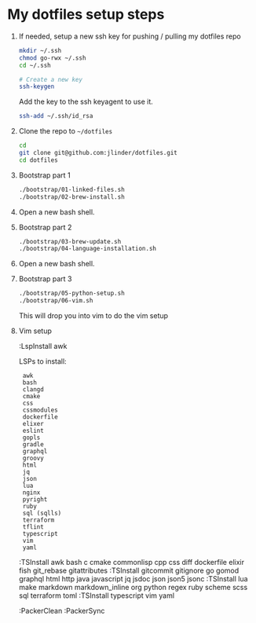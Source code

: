 
My dotfiles setup steps
=======================

1. If needed, setup a new ssh key for pushing / pulling my dotfiles repo

    ```bash
    mkdir ~/.ssh
    chmod go-rwx ~/.ssh
    cd ~/.ssh

    # Create a new key
    ssh-keygen
    ```

    Add the key to the ssh keyagent to use it.

    ```bash
    ssh-add ~/.ssh/id_rsa
    ```

1. Clone the repo to `~/dotfiles`

    ```bash
    cd
    git clone git@github.com:jlinder/dotfiles.git
    cd dotfiles
    ```

1. Bootstrap part 1

    ```bash
    ./bootstrap/01-linked-files.sh
    ./bootstrap/02-brew-install.sh
    ```

1. Open a new bash shell.

1. Bootstrap part 2

    ```bash
    ./bootstrap/03-brew-update.sh
    ./bootstrap/04-language-installation.sh
    ```

1. Open a new bash shell.

1. Bootstrap part 3

    ```bash
    ./bootstrap/05-python-setup.sh
    ./bootstrap/06-vim.sh
    ```

    This will drop you into vim to do the vim setup

1. Vim setup

    :LspInstall awk

    LSPs to install:

        awk
        bash
        clangd
        cmake
        css
        cssmodules
        dockerfile
        elixer
        eslint
        gopls
        gradle
        graphql
        groovy
        html
        jq
        json
        lua
        nginx
        pyright
        ruby
        sql (sqlls)
        terraform
        tflint
        typescript
        vim
        yaml

    :TSInstall awk bash c cmake commonlisp cpp css diff dockerfile elixir fish git_rebase gitattributes
    :TSInstall gitcommit gitignore go gomod graphql html http java javascript jq jsdoc json json5 jsonc
    :TSInstall lua make markdown markdown_inline org python regex ruby scheme scss sql terraform toml
    :TSInstall typescript vim yaml

    :PackerClean
    :PackerSync

